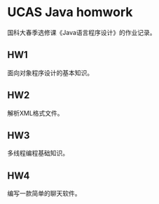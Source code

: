 # UCAS Java homwork
国科大春季选修课《Java语言程序设计》的作业记录。
## HW1
面向对象程序设计的基本知识。
## HW2
解析XML格式文件。
## HW3
多线程编程基础知识。
## HW4
编写一款简单的聊天软件。
